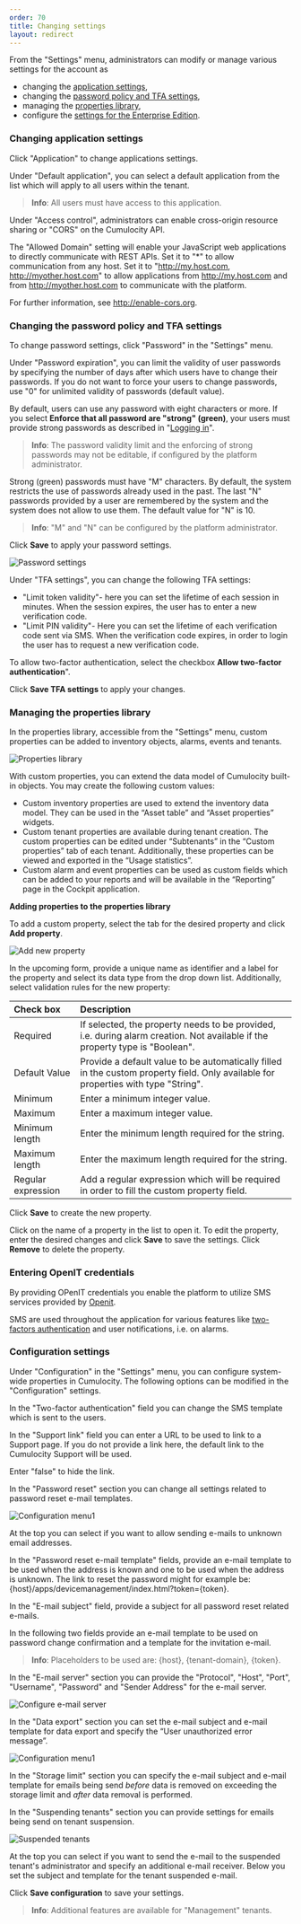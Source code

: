 ```yaml
---
order: 70
title: Changing settings
layout: redirect
---
```


<a name="settings"></a>


From the "Settings" menu, administrators can modify or manage various settings for the account as

- changing the [application settings](#default-app),
- changing the [password policy and TFA settings](#changing-password-settings),
- managing the [properties library](#properties),
- configure the [settings for the Enterprise Edition](#platform-config).

### <a name="default-app"></a>Changing application settings

Click "Application" to change applications settings.

Under "Default application", you can select a default application from the list which will apply to all users within the tenant.

>**Info**: All users must have access to this application.

Under "Access control", administrators can enable cross-origin resource sharing or "CORS" on the Cumulocity API. 

The "Allowed Domain" setting will enable your JavaScript web applications to directly communicate with REST APIs.
Set it to "*" to allow communication from any host.
Set it to "http://my.host.com, http://myother.host.com" to allow applications from http://my.host.com and from http://myother.host.com to communicate with the platform.

For further information, see http://enable-cors.org.

### <a name="changing-password-settings"></a>Changing the password policy and TFA settings

To change password settings, click "Password" in the "Settings" menu. 

Under "Password expiration", you can limit the validity of user passwords by specifying the number of days after which users have to change their passwords. If you do not want to force your users to change passwords, use "0" for unlimited validity of passwords (default value).

By default, users can use any password with eight characters or more. If you select **Enforce that all password are "strong" (green)**, your users must provide strong passwords as described in "[Logging in](/guides/users-guide/overview#login)".

>**Info**: The password validity limit and the enforcing of strong passwords may not be editable, if configured by the platform administrator.

Strong (green) passwords must have "M" characters. By default, the system restricts the use of passwords already used in the past. The last "N" passwords provided by a user are remembered by the system and the system does not allow to use them. The default value for "N" is 10.

>**Info**: "M" and "N" can be configured by the platform administrator.

Click **Save** to apply your password settings.

<img src="/guides/image/users-guide/Administration/Admin_Password.png" alt="Password settings" style="max-width: 100%">

Under "TFA settings", you can change the following TFA settings:

 - "Limit token validity"- here you can set the lifetime of each session in minutes. When the session expires, the user has to enter a new verification code.
 - "Limit PIN validity"- Here you can set the lifetime of each verification code sent via SMS. When the verification code expires, in order to login the user has to request a new verification code.

To allow two-factor authentication, select the checkbox **Allow two-factor authentication**". 

Click **Save TFA settings** to apply your changes.

### <a name="properties"></a>Managing the properties library

In the properties library, accessible from the "Settings" menu, custom properties can be added to inventory objects, alarms, events and tenants. 

![Properties library](/guides/users-guide/properties_library.png)

With custom properties, you can extend the data model of Cumulocity built-in objects. You may create the following custom values:

- Custom inventory properties are used to extend the inventory data model. They can be used in the “Asset table” and “Asset properties” widgets.
- Custom tenant properties are available during tenant creation. The custom properties can be edited under “Subtenants” in the “Custom properties” tab of each tenant. Additionally, these properties can be viewed and exported in the “Usage statistics”.
- Custom alarm and event properties can be used as custom fields which can be added to your reports and will be available in the “Reporting” page in the Cockpit application.

**Adding properties to the properties library**

To add a custom property, select the tab for the desired property and click **Add property**. 

![Add new property](/guides/users-guide/addproperty.png)

In the upcoming form, provide a unique name as identifier and a label for the property and select its data type from the drop down list. Additionally, select validation rules for the new property:

|Check box|Description|
|:---|:---|
|Required|If selected, the property needs to be provided, i.e. during alarm creation. Not available if the property type is "Boolean".
|Default Value|Provide a default value to be automatically filled in the custom property field. Only available for properties with type "String".
|Minimum|Enter a minimum integer value.
|Maximum|Enter a maximum integer value.
|Minimum length|Enter the minimum length required for the string.
|Maximum length|Enter the maximum length required for the string.
|Regular expression|Add a regular expression which will be required in order to fill the custom property field.

Click **Save** to create the new property.

Click on the name of a property in the list to open it. To edit the property, enter the desired changes and click **Save** to save the settings. Click **Remove** to delete the property.

### <a name="openIT-credentials"></a>Entering OpenIT credentials

By providing OPenIT credentials you enable the platform to utilize SMS services provided by [Openit](https://sms.openit.de/main.php).

SMS are used throughout the application for various features like [two-factors authentication](/guides/users-guide/administration#tfa) and user notifications, i.e. on alarms.

### <a name="config-platform"></a>Configuration settings

Under "Configuration" in the "Settings" menu, you can configure system-wide properties in Cumulocity. The following options can be modified in the "Configuration" settings.

In the "Two-factor authentication" field you can change the SMS template which is sent to the users.

In the "Support link" field you can enter a URL to be used to link to a Support page. If you do not provide a link here, the default link to the Cumulocity Support will be used. 

Enter "false" to hide the link.

In the "Password reset" section you can change all settings related to password reset e-mail templates.

![Configuration menu1](/guides/images/users-guide/configuration_tab2.png)

At the top you can select if you want to allow sending e-mails to unknown email addresses.

In the "Password reset e-mail template" fields, provide an e-mail template to be used when the address is known and one to be used when the address is unknown. The link to reset the password might for example be: {host}/apps/devicemanagement/index.html?token={token}.

In the "E-mail subject" field, provide a subject for all password reset related e-mails.

In the following two fields provide an e-mail template to be used on password change confirmation and a template for the invitation e-mail.

>**Info**: Placeholders to be used are: {host}, {tenant-domain}, {token}. 

In the "E-mail server" section you can provide the "Protocol", "Host", "Port", "Username", "Password" and "Sender Address" for the e-mail server.

<img src="/guides/images/users-guide/Administration/Admin_ConfigurationServer.png" alt="Configure e-mail server" style="max-width: 100%">

In the "Data export" section you can set the e-mail subject and e-mail template for data export and specify the “User unauthorized error message”.

![Configuration menu1](/guides/images/users-guide/configuration_tab4.png)

In the "Storage limit" section you can specify the e-mail subject and e-mail template for emails being send *before* data is removed on exceeding the storage limit and *after* data removal is performed.

In the "Suspending tenants" section you can provide settings for emails being send on tenant suspension. 

<img src="/guides/images/users-guide/Administration/Admin_ConfigurationSuspended.png" alt="Suspended tenants" style="max-width: 100%">

At the top you can select if you want to send the e-mail to the suspended tenant's administrator and specify an additional e-mail receiver. Below you set the subject and template for the tenant suspended e-mail.

Click **Save configuration** to save your settings.

>**Info**: Additional features are available for "Management" tenants.

